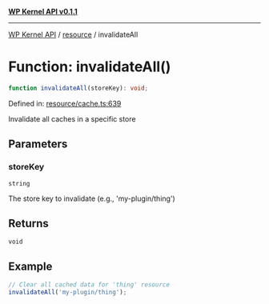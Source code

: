 [**WP Kernel API v0.1.1**](../../README.md)

---

[WP Kernel API](../../README.md) / [resource](../README.md) / invalidateAll

# Function: invalidateAll()

```ts
function invalidateAll(storeKey): void;
```

Defined in: [resource/cache.ts:639](https://github.com/theGeekist/wp-kernel/blob/main/packages/kernel/src/resource/cache.ts#L639)

Invalidate all caches in a specific store

## Parameters

### storeKey

`string`

The store key to invalidate (e.g., 'my-plugin/thing')

## Returns

`void`

## Example

```ts
// Clear all cached data for 'thing' resource
invalidateAll('my-plugin/thing');
```
